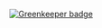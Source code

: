 
[![Greenkeeper badge](https://badges.greenkeeper.io/taquaki-satwo/stocks.svg)](https://greenkeeper.io/)
